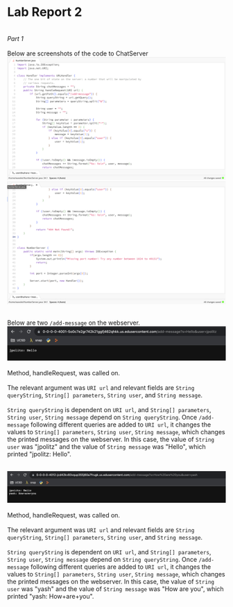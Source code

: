 # Lab Report 2
<br> *Part 1* <br>
<br> Below are screenshots of the code to ChatServer <br>
![Image](webserverpt1.png)
![Image](webserverpt2.png)

<br> Below are two ```/add-message``` on the webserver.
<br> ![Image](webservermsgs.png)<br>
<br> Method, handleRequest, was called on. <br>
<br> The relevant argument was ```URI url``` and relevant fields are ```String queryString```, ```String[] parameters```, ```String user```, and ```String message```. <br>
<br> ```String queryString``` is dependent on ```URI url```, and ```String[] parameters```, ```String user```, ```String message``` depend on ```String queryString```. Once ```/add-message``` following different queries are added to ```URI url```, it changes the values to ```String[] parameters```, ```String user```, ```String message```, which changes the printed messages on the webserver. In this case, the value of ```String user``` was "jpolitz" and the value of ```String message``` was "Hello", which printed "jpolitz: Hello". <br>

<br> ![Image](webserver.png) <br>
<br> Method, handleRequest, was called on. <br>
<br> The relevant argument was ```URI url``` and relevant fields are ```String queryString```, ```String[] parameters```, ```String user```, and ```String message```. <br>
<br> ```String queryString``` is dependent on ```URI url```, and ```String[] parameters```, ```String user```, ```String message``` depend on ```String queryString```. Once ```/add-message``` following different queries are added to ```URI url```, it changes the values to ```String[] parameters```, ```String user```, ```String message```, which changes the printed messages on the webserver. In this case, the value of ```String user``` was "yash" and the value of ```String message``` was "How are you", which printed "yash: How+are+you". <br>
